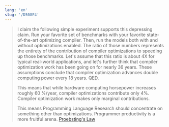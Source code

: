 ```yaml
---
lang: 'en'
slug: '/D508E4'
---
```


> I claim the following simple experiment supports this depressing claim. Run your favorite set of benchmarks with your favorite state-of-the-art optimizing compiler. Then, run the models both with and without optimizations enabled. The ratio of those numbers represents the entirety of the contribution of compiler optimizations to speeding up those benchmarks. Let's assume that this ratio is about 4X for typical real-world applications, and let's further think that compiler optimization work has been going on for nearly 36 years. These assumptions conclude that compiler optimization advances double computing power every 18 years. QED.
>
> This means that while hardware computing horsepower increases roughly 60 %/year, compiler optimizations contribute only 4%. Compiler optimization work makes only marginal contributions.
>
> This means Programming Language Research should concentrate on something other than optimizations. Programmer productivity is a more fruitful arena. [Proebsting's Law](https://proebsting.cs.arizona.edu/law.html)
